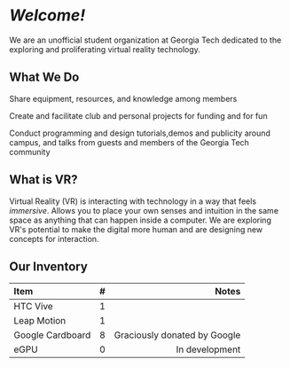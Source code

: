 # _Welcome!_

We are an unofficial student organization at Georgia Tech dedicated to the exploring and proliferating virtual reality technology.

## What We Do

Share equipment, resources, and knowledge among members

Create and facilitate club and personal projects for funding and for fun

Conduct programming and design tutorials,demos and publicity around campus,
and talks from guests and members of the Georgia Tech community

## What is VR?

Virtual Reality (VR) is interacting with technology in a way that feels _immersive_.  Allows you to place your own senses and intuition in the same space as anything that can happen inside a computer.  We are exploring VR's potential to make the digital more human and are designing new concepts for interaction.


## Our Inventory

Item | # | Notes
:-|:-:|-:
HTC Vive | 1 |
Leap Motion | 1 |
Google Cardboard | 8 | Graciously donated by Google
eGPU | 0 | In development

